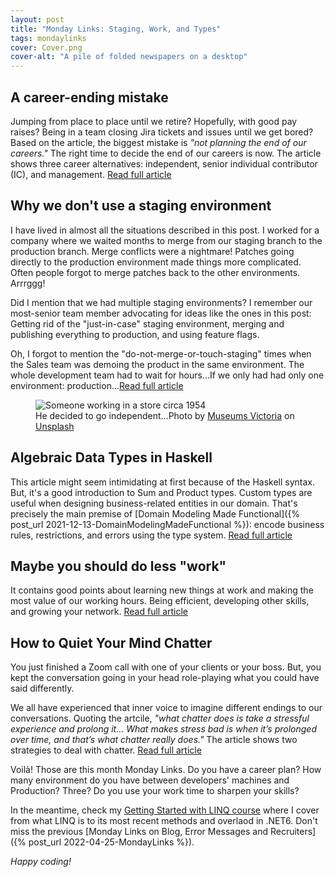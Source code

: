 ```yaml
---
layout: post
title: "Monday Links: Staging, Work, and Types"
tags: mondaylinks
cover: Cover.png
cover-alt: "A pile of folded newspapers on a desktop"
---
```


## A career-ending mistake

Jumping from place to place until we retire? Hopefully, with good pay raises? Being in a team closing Jira tickets and issues until we get bored? Based on the article, the biggest mistake is _"not planning the end of our careers."_ The right time to decide the end of our careers is now. The article shows three career alternatives: independent, senior individual contributor (IC), and management. [Read full article](https://bitfieldconsulting.com/golang/career)

## Why we don't use a staging environment

I have lived in almost all the situations described in this post. I worked for a company where we waited months to merge from our staging branch to the production branch. Merge conflicts were a nightmare! Patches going directly to the production environment made things more complicated. Often people forgot to merge patches back to the other environments. Arrrggg!

Did I mention that we had multiple staging environments? I remember our most-senior team member advocating for ideas like the ones in this post: Getting rid of the "just-in-case" staging environment, merging and publishing everything to production, and using feature flags.

Oh, I forgot to mention the "do-not-merge-or-touch-staging" times when the Sales team was demoing the product in the same environment. The whole development team had to wait for hours...If we only had had only one environment: production...[Read full article](https://squeaky.ai/blog/development/why-we-dont-use-a-staging-environment)

<figure>
<img src="https://images.unsplash.com/photo-1577895048405-4a186fea845b?crop=entropy&cs=tinysrgb&fit=crop&fm=jpg&h=400&ixid=MnwxfDB8MXxyYW5kb218MHx8fHx8fHx8MTY1MDkyNTQ2NQ&ixlib=rb-1.2.1&q=80&utm_campaign=api-credit&utm_medium=referral&utm_source=unsplash_source&w=600" alt="Someone working in a store circa 1954" />

<figcaption>He decided to go independent...Photo by <a href="https://unsplash.com/@museumsvictoria?utm_source=unsplash&utm_medium=referral&utm_content=creditCopyText">Museums Victoria</a> on <a href="https://unsplash.com/s/photos/store?utm_source=unsplash&utm_medium=referral&utm_content=creditCopyText">Unsplash</a></figcaption>
</figure>

## Algebraic Data Types in Haskell

This article might seem intimidating at first because of the Haskell syntax. But, it's a good introduction to Sum and Product types. Custom types are useful when designing business-related entities in our domain. That's precisely the main premise of [Domain Modeling Made Functional]({% post_url 2021-12-13-DomainModelingMadeFunctional %}): encode business rules, restrictions, and errors using the type system. [Read full article](https://serokell.io/blog/algebraic-data-types-in-haskell)

## Maybe you should do less "work"

It contains good points about learning new things at work and making the most value of our working hours. Being efficient, developing other skills, and growing your network. [Read full article](https://www.johnwhiles.com/posts/work.html)

## How to Quiet Your Mind Chatter

You just finished a Zoom call with one of your clients or your boss. But, you kept the conversation going in your head role-playing what you could have said differently.

We all have experienced that inner voice to imagine different endings to our conversations. Quoting the artcile, _"what chatter does is take a stressful experience and prolong it... What makes stress bad is when it’s prolonged over time, and that’s what chatter really does."_ The article shows two strategies to deal with chatter. [Read full article](https://nautil.us/how-to-quiet-your-mind-chatter-9641/)

Voilà! Those are this month Monday Links. Do you have a career plan? How many environment do you have between developers' machines and Production? Three? Do you use your work time to sharpen your skills?

In the meantime, check my <a href="https://www.educative.io/courses/getting-started-linq-c-sharp" target="_blank" rel="noopener noreferrer">Getting Started with LINQ course</a> where I cover from what LINQ is to its most recent methods and overlaod in .NET6. Don't miss the previous [Monday Links on Blog, Error Messages and Recruiters]({% post_url 2022-04-25-MondayLinks %}).

_Happy coding!_